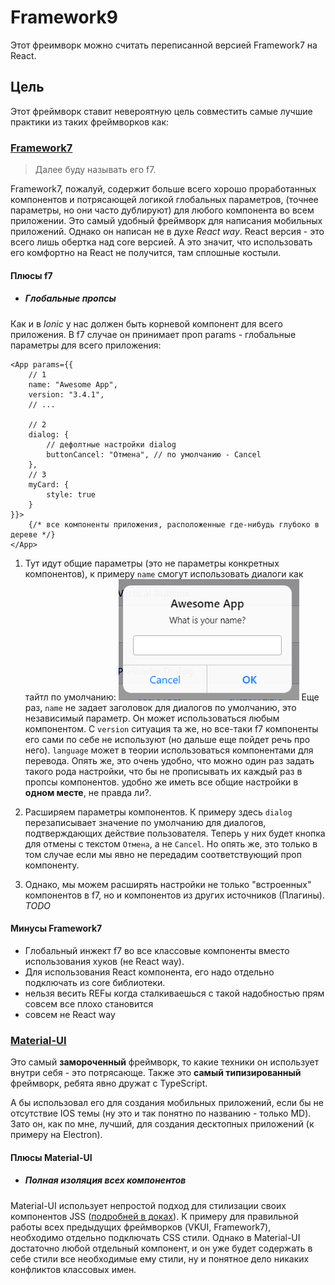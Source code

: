 # Framework9

Этот фреимворк можно считать переписанной версией Framework7 на React.

## Цель

Этот фреймворк ставит невероятную цель совместить самые лучшие практики из таких фреймворков как:

### [Framework7](https://framework7.io/)

> Далее буду называть его f7.

Framework7, пожалуй, содержит больше всего хорошо проработанных компонентов и потрясающей логикой глобальных параметров,  (точнее параметры, но они часто дублируют) для любого компонента во всем приложении. Это самый удобный фреймворк для написания мобильных приложений. Однако он написан не в духе *React way*. React версия - это всего лишь обертка над core версией. А это значит, что использовать его комфортно на React не получится, там сплошные костыли.

#### Плюсы f7

- ##### Глобальные пропсы

Как и в *Ionic* у нас должен быть корневой компонент для всего приложения. В f7 случае он принимает проп params - глобальные параметры для всего приложения:

```tsx
<App params={{
    // 1
    name: "Awesome App",
    version: "3.4.1",
    // ...

    // 2
    dialog: {
        // дефолтные настройки dialog
        buttonCancel: "Отмена", // по умолчанию - Cancel
    },
    // 3
    myCard: {
        style: true
    }
}}>
    {/* все компоненты приложения, расположенные где-нибудь глубоко в дереве */}
</App>
```

1. Тут идут общие параметры (это не параметры конкретных компонентов), к примеру `name` смогут использовать диалоги как тайтл по умолчанию:
![Dialog Example](readmeAssets/dialog.png)
Еще раз, `name` не задает заголовок для диалогов по умолчанию, это независимый параметр. Он может использоваться любым компонентом. С `version` ситуация та же, но все-таки f7 компоненты его сами по себе не используют (но дальше еще пойдет речь про него). `language` может в теории использоваться компонентами для перевода. Опять же, это очень удобно, что можно один раз задать такого рода настройки, что бы не прописывать их каждый раз в пропсы компонентов. удобно же иметь все общие настройки в **одном месте**, не правда ли?.

2. Расширяем параметры компонентов. К примеру здесь `dialog` перезаписывает значение по умолчанию для диалогов, подтверждающих действие пользователя. Теперь у них будет кнопка для отмены с текстом `Отмена`, а не `Cancel`. Но опять же, это только в том случае если мы явно не передадим соответствующий проп компоненту.
3. Однако, мы можем расширять настройки не только "встроенных" компонентов в f7, но и компонентов из других источников (Плагины). *TODO*

#### Минусы Framework7

- Глобальный инжект f7 во все классовые компоненты вместо использования хуков (не React way).
- Для использования React компонента, его надо отдельно подключать из core библиотеки.
- нельзя весить REFы когда сталкиваешься с такой надобностью прям совсем все плохо становится
- совсем не React way

<!-- ### [Ionic](https://ionicframework.com/)

Ionic, как и Framework7 тоже написан без использования React. А React версия - это всего лишь обертка.

Он более лаконичен, чем f7, хотя в некоторых местах уж слишком ограничены возможности.

#### Плюсы Ionic

 - Традиционная система роутинга (react-router), плюс Ionic умеет сам расставлять кнопки Назад на страницах, когда это необходимо.
 - Более шустрый, чем f7 (скорее всего из-за [WebComponents](https://developer.mozilla.org/ru/docs/Web/Web_Components) под капотом).

#### Минусы Ionic

- «находить красоту в простоте» - это явно не про Ionic. Просто ОГРОМНЕЙШИЕ бойлерплейты (повторяющиеся участки кода) для многих компонентов.

- Сильно ограничен функционал -->

### [Material-UI](https://material-ui.com/)

Это самый **замороченный** фреймворк, то какие техники он использует внутри себя - это потрясающе.
Также это **самый типизированный** фреймворк, ребята явно дружат с TypeScript.

А бы использовал его для создания мобильных приложений, если бы не отсутствие IOS темы (ну это и так понятно по названию - только MD). Зато он, как по мне, лучший, для создания десктопных приложений (к примеру на Electron).

#### Плюсы Material-UI

- ##### Полная изоляция всех компонентов

Material-UI использует непростой подход для стилизации своих компонентов JSS ([подробней в доках](https://material-ui.com/styles/basics/)).
К примеру для правильной работы всех предыдущих фреймворков (VKUI, Framework7), необходимо отдельно подключать CSS стили.
Однако в Material-UI достаточно любой отдельный компонент, и он уже будет содержать в себе стили все необходимые ему стили, ну и понятное дело никаких конфликтов классовых имен.
